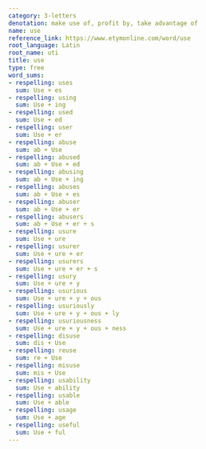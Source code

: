 ```yaml
---
category: 3-letters
denotation: make use of, profit by, take advantage of
name: use
reference_link: https://www.etymonline.com/word/use
root_language: Latin
root_name: uti
title: use
type: free
word_sums:
- respelling: uses
  sum: Use + es
- respelling: using
  sum: Use + ing
- respelling: used
  sum: Use + ed
- respelling: user
  sum: Use + er
- respelling: abuse
  sum: ab + Use
- respelling: abused
  sum: ab + Use + ed
- respelling: abusing
  sum: ab + Use + ing
- respelling: abuses
  sum: ab + Use + es
- respelling: abuser
  sum: ab + Use + er
- respelling: abusers
  sum: ab + Use + er + s
- respelling: usure
  sum: Use + ure
- respelling: usurer
  sum: Use + ure + er
- respelling: usurers
  sum: Use + ure + er + s
- respelling: usury
  sum: Use + ure + y
- respelling: usurious
  sum: Use + ure + y + ous
- respelling: usuriously
  sum: Use + ure + y + ous + ly
- respelling: usuriousness
  sum: Use + ure + y + ous + ness
- respelling: disuse
  sum: dis + Use
- respelling: reuse
  sum: re + Use
- respelling: misuse
  sum: mis + Use
- respelling: usability
  sum: Use + ability
- respelling: usable
  sum: Use + able
- respelling: usage
  sum: Use + age
- respelling: useful
  sum: Use + ful
---
```

